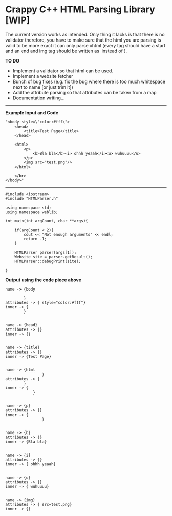 Crappy C++ HTML Parsing Library [WIP]
==================================

The current version works as intended. Only thing it lacks is that there is no validator therefore, you have to make sure that the html you are parsing is valid to be more exact it can only parse xhtml (every tag should have a start and an end and img tag should be written as <img/> instead of <img>).

**TO DO**

- Implement a validator so that html can be used.
- Implement a website fetcher
- Bunch of bug fixes (e.g. fix the bug where there is too much whitespace next to name [or just trim it])
- Add the attribute parsing so that attributes can be taken from a map 
- Documentation writing...

----------

**Example Input and Code**

    "<body style=\"color:#fff\">
		<head>
			<title>Test Page</title>
		</head>
			
		<html>
			<p>
				<b>Bla bla</b><i> ohhh yeaah</i><u> wuhuuuu</u>
			</p>
			<img src="test.png"/>
		</html>
		
		</br>
	</body>"

---

	#include <iostream>
	#include "HTMLParser.h"
	
	using namespace std;
	using namespace weblib;
	
	int main(int argCount, char **args){
	
		if(argCount < 2){
			cout << "Not enough arguments" << endl;
			return -1;
		}
	
		HTMLParser parser(args[1]);
		Website site = parser.getResult();
		HTMLParser::debugPrint(site);
		
	}

**Output using the code piece above**

    name -> {body
			
			}
	attributes -> { style="color:#fff"}
	inner -> {
			}
	

	name -> {head}
	attributes -> {}
	inner -> {}

	
	name -> {title}
	attributes -> {}
	inner -> {Test Page}

	
	name -> {html
					}
	attributes -> {
			}
	inner -> {
				}
	

	name -> {p}
	attributes -> {}
	inner -> {
					}
	

	name -> {b}
	attributes -> {}
	inner -> {Bla bla}
	

	name -> {i}
	attributes -> {}
	inner -> { ohhh yeaah}
	

	name -> {u}
	attributes -> {}
	inner -> { wuhuuuu}
	

	name -> {img}
	attributes -> { src=test.png}
	inner -> {}
